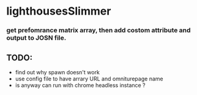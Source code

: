 # lighthousesSlimmer

### get prefomrance matrix array, then add costom attribute and output to JOSN file. 


## TODO:
* find out why spawn doesn't work
* use config file to have arrary URL and omniturepage name
* is anyway can run with chrome headless instance ?

